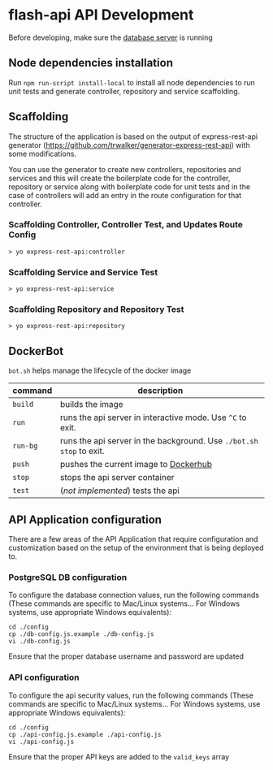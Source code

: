 # flash-api API Development

Before developing, make sure the [database server](../db/README.md) is running

## Node dependencies installation

Run `npm run-script install-local` to install all node dependencies to run unit tests and generate controller, repository and service scaffolding.

## Scaffolding

The structure of the application is based on the output of express-rest-api generator (https://github.com/trwalker/generator-express-rest-api) with some modifications.

You can use the generator to create new controllers, repositories and services and this will create the boilerplate code for the controller, repository or service along with boilerplate code for unit tests and in the case of controllers will add an entry in the route configuration for that controller.

### Scaffolding Controller, Controller Test, and Updates Route Config
`> yo express-rest-api:controller`

### Scaffolding Service and Service Test
`> yo express-rest-api:service`

### Scaffolding Repository and Repository Test
`> yo express-rest-api:repository`

## DockerBot
`bot.sh` helps manage the lifecycle of the docker image

|command|description|
|---|---|
|`build`| builds the image |
|`run`| runs the api server in interactive mode. Use `^C` to exit. |
|`run-bg`| runs the api server in the background. Use `./bot.sh stop` to exit. |
|`push`| pushes the current image to [Dockerhub](https://hub.docker.com/r/stsilabs/) |
|`stop`| stops the api server container |
|`test`| (_not implemented_) tests the api |


## API Application configuration

There are a few areas of the API Application that require configuration and customization based on the setup of the environment that is being deployed to.

### PostgreSQL DB configuration

To configure the database connection values, run the following commands (These commands are specific to Mac/Linux systems... For Windows systems, use appropriate Windows equivalents):

```
cd ./config
cp ./db-config.js.example ./db-config.js
vi ./db-config.js
```

Ensure that the proper database username and password are updated

### API configuration

To configure the api security values, run the following commands (These commands are specific to Mac/Linux systems... For Windows systems, use appropriate Windows equivalents):

```
cd ./config
cp ./api-config.js.example ./api-config.js
vi ./api-config.js
```

Ensure that the proper API keys are added to the `valid_keys` array
